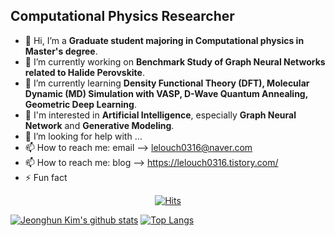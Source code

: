 
## Computational Physics Researcher

- 👋 Hi, I’m a **Graduate student majoring in Computational physics in Master's degree**.
- 🔭 I’m currently working on **Benchmark Study of Graph Neural Networks related to Halide Perovskite**.
- 🌱 I’m currently learning **Density Functional Theory (DFT), Molecular Dynamic (MD) Simulation with VASP, D-Wave Quantum Annealing, Geometric Deep Learning**.
- 👯 I'm interested in **Artificial Intelligence**, especially **Graph Neural Network** and **Generative Modeling**.
- 🤔 I’m looking for help with ...
- 📫 How to reach me: email --> lelouch0316@naver.com 
- 📫 How to reach me: blog --> https://lelouch0316.tistory.com/
- ⚡ Fun fact 

<div align=center>

  [![Hits](https://hits.seeyoufarm.com/api/count/incr/badge.svg?url=https%3A%2F%2Fgithub.com/Amadeus-System)](https://hits.seeyoufarm.com) 

</div>


[![Jeonghun Kim's github stats](https://github-readme-stats.vercel.app/api?username=Amadeus-System)](https://github.com/anuraghazra/github-readme-stats)
[![Top Langs](https://github-readme-stats.vercel.app/api/top-langs/?username=Amadeus-System&layout=compact&theme=compact&langs_count=5&hide=jupyter%20notebook)](https://github.com/anuraghazra/github-readme-stats)
